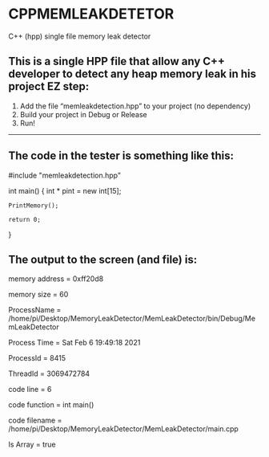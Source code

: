 # CPPMEMLEAKDETETOR
C++ (hpp) single file memory leak detector




## This is a single HPP file that allow any C++ developer to detect any heap memory leak in his project EZ step:

1) Add the file “memleakdetection.hpp” to your project (no dependency)
2) Build your project in Debug or Release
3) Run!

----------------------------------------------------------------------------------------------------
## The code in the tester is something like this:

#include "memleakdetection.hpp"

int main()
{
    int * pint = new int[15];
    
    PrintMemory();
    
    return 0;
}



## The output to the screen (and file) is:

memory address = 0xff20d8

memory size = 60

ProcessName = /home/pi/Desktop/MemoryLeakDetector/MemLeakDetector/bin/Debug/MemLeakDetector

Process Time = Sat Feb  6 19:49:18 2021

ProcessId = 8415

ThreadId = 3069472784

code line = 6

code function = int main()

code filename = /home/pi/Desktop/MemoryLeakDetector/MemLeakDetector/main.cpp

Is Array = true
